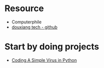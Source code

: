 # Resource
- Computerphile
- [douxiang tech - github](https://github.com/TophantTechnology)


# Start by doing projects
- [Coding A Simple Virus in Python](https://www.youtube.com/watch?v=qNy_amMuVZQ)